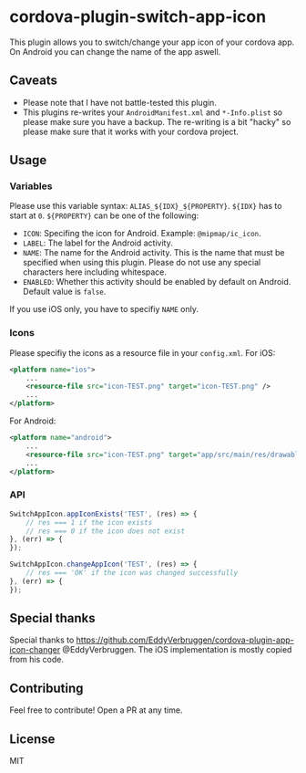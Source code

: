 # cordova-plugin-switch-app-icon
This plugin allows you to switch/change your app icon of your cordova app. On Android you can change the name of the app aswell.

## Caveats
* Please note that I have not battle-tested this plugin.
* This plugins re-writes your `AndroidManifest.xml` and `*-Info.plist` so please make sure you have a backup. The re-writing is a bit "hacky" so please make sure that it works with your cordova project.

## Usage
### Variables
Please use this variable syntax: `ALIAS_${IDX}_${PROPERTY}`. `${IDX}` has to start at `0`. `${PROPERTY}` can be one of the following:
* `ICON`: Specifing the icon for Android. Example: `@mipmap/ic_icon`.
* `LABEL`: The label for the Android activity.
* `NAME`: The name for the Android activity. This is the name that must be specified when using this plugin. Please do not use any special characters here including whitespace.
* `ENABLED`: Whether this activity should be enabled by default on Android. Default value is `false`.

If you use iOS only, you have to specifiy `NAME` only.
### Icons
Please specifiy the icons as a resource file in your `config.xml`. For iOS:
```xml
<platform name="ios">
    ...
    <resource-file src="icon-TEST.png" target="icon-TEST.png" />
    ...
</platform>
```
For Android:
```xml
<platform name="android">
    ...
    <resource-file src="icon-TEST.png" target="app/src/main/res/drawable-mdpi/icon_TEST.png" />
    ...
</platform>
```
### API
```javascript
SwitchAppIcon.appIconExists('TEST', (res) => {
    // res === 1 if the icon exists
    // res === 0 if the icon does not exist
}, (err) => {
});
```
```javascript
SwitchAppIcon.changeAppIcon('TEST', (res) => {
    // res === 'OK' if the icon was changed successfully
}, (err) => {
});
```
## Special thanks
Special thanks to https://github.com/EddyVerbruggen/cordova-plugin-app-icon-changer @EddyVerbruggen. The iOS implementation is mostly copied from his code.

## Contributing
Feel free to contribute! Open a PR at any time.

## License
MIT